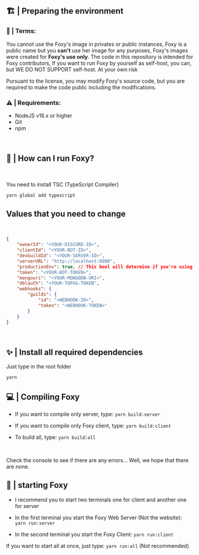 ## 🏗 | Preparing the environment

### 📕 | Terms:
You cannot use the Foxy's image in privates or public instances, Foxy is a public name but you **can't** use her image for any purposes, Foxy's images were created for **Foxy's use only**. The code in this repository is intended for Foxy contributors, If you want to run Foxy by yourself as self-host, you can, but WE DO NOT SUPPORT self-host.
At your own risk

Pursuant to the license, you may modify Foxy's source code, but you are required to make the code public including the modifications.
<br>

### ⚠ | Requirements:

- NodeJS v16.x or higher
- Git
- npm

<br>

## 🤔 | How can I run Foxy?
<br>
<p>You need to install TSC (TypeScript Compiler)</p>

```bash
yarn global add typescript
```

## Values that you need to change
<br>

```json
{
    "ownerId": "<YOUR-DISCORD-ID>",
    "clientId": "<YOUR-BOT-ID>",
    "devGuildId": "<YOUR-SERVER-ID>",
    "serverURL": "http://localhost:8080",
    "productionEnv": true, // This bool will determine if you're using experimental version
    "token": "<YOUR-BOT-TOKEN>",
    "mongouri": "<YOUR-MONGODB-URI>",
    "dblauth": "<YOUR-TOPGG-TOKEN",
    "webhooks": {
        "guilds": {
            "id": "<WEBHOOK-ID>",
            "token": "<WEBHOOK-TOKEN>"
        }
    }
}
```
<br>

## ✨ | Install all required dependencies
Just type in the root folder
```bash
yarn
```

## 💻 | Compiling Foxy

- If you want to compile only server, type: `yarn build:server`
- If you want to compile only Foxy client, type: `yarn build:client`

- To build all, type: `yarn build:all`

<br>

<p>Check the console to see if there are any errors... Well, we hope that there are none.</p>

## 🤩 | starting Foxy
- I recommend you to start two terminals one for client and another one for server

- In the first terminal you start the Foxy Web Server (Not the website): `yarn run:server`
- In the second terminal you start the Foxy Client: `yarn run:client`

If you want to start all at once, just type:
`yarn run:all` (Not recommended)